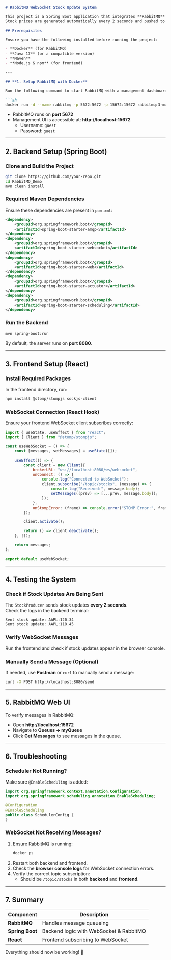 ```md
# RabbitMQ WebSocket Stock Update System

This project is a Spring Boot application that integrates **RabbitMQ** and **WebSockets** to provide real-time stock updates.  
Stock prices are generated automatically every 2 seconds and pushed to connected WebSocket clients.

## Prerequisites

Ensure you have the following installed before running the project:

- **Docker** (for RabbitMQ)
- **Java 17** (or a compatible version)
- **Maven**
- **Node.js & npm** (for frontend)

---

## **1. Setup RabbitMQ with Docker**

Run the following command to start RabbitMQ with a management dashboard:

```sh
docker run -d --name rabbitmq -p 5672:5672 -p 15672:15672 rabbitmq:3-management
```

- RabbitMQ runs on **port 5672**  
- Management UI is accessible at: **http://localhost:15672**  
  - Username: `guest`  
  - Password: `guest`  

---

## **2. Backend Setup (Spring Boot)**
### **Clone and Build the Project**
```sh
git clone https://github.com/your-repo.git
cd RabbitMQ_Demo
mvn clean install
```

### **Required Maven Dependencies**
Ensure these dependencies are present in `pom.xml`:

```xml
<dependency>
    <groupId>org.springframework.boot</groupId>
    <artifactId>spring-boot-starter-amqp</artifactId>
</dependency>
<dependency>
    <groupId>org.springframework.boot</groupId>
    <artifactId>spring-boot-starter-websocket</artifactId>
</dependency>
<dependency>
    <groupId>org.springframework.boot</groupId>
    <artifactId>spring-boot-starter-web</artifactId>
</dependency>
<dependency>
    <groupId>org.springframework.boot</groupId>
    <artifactId>spring-boot-starter-actuator</artifactId>
</dependency>
<dependency>
    <groupId>org.springframework.boot</groupId>
    <artifactId>spring-boot-starter-scheduling</artifactId>
</dependency>
```

### **Run the Backend**
```sh
mvn spring-boot:run
```

By default, the server runs on **port 8080**.

---

## **3. Frontend Setup (React)**
### **Install Required Packages**
In the frontend directory, run:

```sh
npm install @stomp/stompjs sockjs-client
```

### **WebSocket Connection (React Hook)**
Ensure your frontend WebSocket client subscribes correctly:

```js
import { useState, useEffect } from "react";
import { Client } from "@stomp/stompjs";

const useWebSocket = () => {
    const [messages, setMessages] = useState([]);

    useEffect(() => {
        const client = new Client({
            brokerURL: "ws://localhost:8080/ws/websocket",
            onConnect: () => {
                console.log("Connected to WebSocket");
                client.subscribe("/topic/stocks", (message) => {
                    console.log("Received:", message.body);
                    setMessages((prev) => [...prev, message.body]);
                });
            },
            onStompError: (frame) => console.error("STOMP Error:", frame),
        });

        client.activate();

        return () => client.deactivate();
    }, []);

    return messages;
};

export default useWebSocket;
```

---

## **4. Testing the System**
### **Check if Stock Updates Are Being Sent**
The `StockProducer` sends stock updates **every 2 seconds**.  
Check the logs in the backend terminal:
```
Sent stock update: AAPL:120.34
Sent stock update: AAPL:118.45
```

### **Verify WebSocket Messages**
Run the frontend and check if stock updates appear in the browser console.

### **Manually Send a Message (Optional)**
If needed, use **Postman** or `curl` to manually send a message:

```sh
curl -X POST http://localhost:8080/send
```

---

## **5. RabbitMQ Web UI**
To verify messages in RabbitMQ:
- Open **http://localhost:15672**
- Navigate to **Queues → myQueue**
- Click **Get Messages** to see messages in the queue.

---

## **6. Troubleshooting**
### **Scheduler Not Running?**
Make sure `@EnableScheduling` is added:

```java
import org.springframework.context.annotation.Configuration;
import org.springframework.scheduling.annotation.EnableScheduling;

@Configuration
@EnableScheduling
public class SchedulerConfig {
}
```

### **WebSocket Not Receiving Messages?**
1. Ensure RabbitMQ is running:
   ```sh
   docker ps
   ```
2. Restart both backend and frontend.
3. Check the **browser console logs** for WebSocket connection errors.
4. Verify the correct topic subscription:  
   - Should be `/topic/stocks` in both **backend** and **frontend**.

---

## **7. Summary**
| Component | Description |
|-----------|-------------|
| **RabbitMQ** | Handles message queueing |
| **Spring Boot** | Backend logic with WebSocket & RabbitMQ |
| **React** | Frontend subscribing to WebSocket |

Everything should now be working! 🚀  
